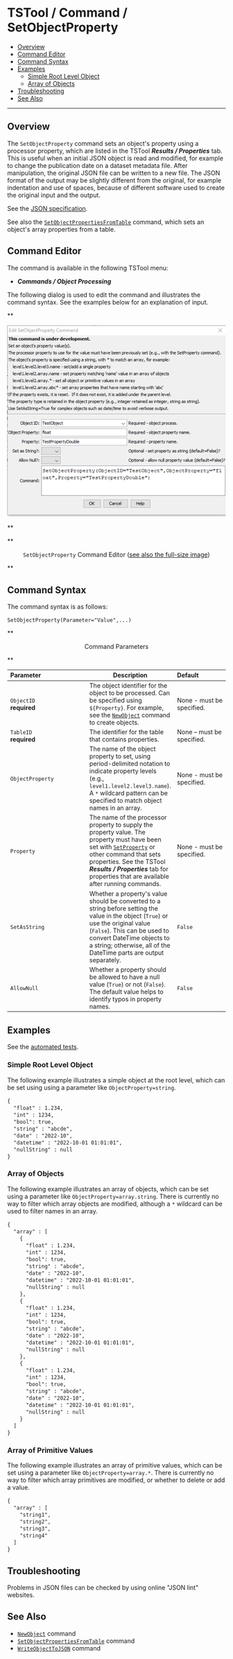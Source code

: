 # TSTool / Command / SetObjectProperty #

*   [Overview](#overview)
*   [Command Editor](#command-editor)
*   [Command Syntax](#command-syntax)
*   [Examples](#examples)
    +   [Simple Root Level Object](#simple-root-level-object)
    +   [Array of Objects](#array-of-objects)
*   [Troubleshooting](#troubleshooting)
*   [See Also](#see-also)

-------------------------

## Overview ##

The `SetObjectProperty` command sets an object's property using a processor property,
which are listed in the TSTool ***Results / Properties*** tab.
This is useful when an initial JSON object is read and modified,
for example to change the publication date on a dataset metadata file.
After manipulation, the original JSON file can be written to a new file.
The JSON format of the output may be slightly different from the original,
for example indentation and use of spaces,
because of different software used to create the original input and the output.

See the [JSON specification](https://www.json.org/json-en.html).

See also the [`SetObjectPropertiesFromTable`](../SetObjectPropertiesFromTable/SetObjectPropertiesFromTable.md) command,
which sets an object's array properties from a table.

## Command Editor ##

The command is available in the following TSTool menu:

*   ***Commands / Object Processing***

The following dialog is used to edit the command and illustrates the command syntax.
See the examples below for an explanation of input.

**<p style="text-align: center;">
![SetObjectProperty](SetObjectProperty.png)
</p>**

**<p style="text-align: center;">
`SetObjectProperty` Command Editor (<a href="../SetObjectProperty.png">see also the full-size image</a>)
</p>**

## Command Syntax ##

The command syntax is as follows:

```text
SetObjectProperty(Parameter="Value",...)
```
**<p style="text-align: center;">
Command Parameters
</p>**

| **Parameter**&nbsp;&nbsp;&nbsp;&nbsp;&nbsp;&nbsp;&nbsp;&nbsp;&nbsp;&nbsp;&nbsp;&nbsp;&nbsp;&nbsp;&nbsp;&nbsp;&nbsp;&nbsp;&nbsp;&nbsp;&nbsp;&nbsp;&nbsp;&nbsp;&nbsp;&nbsp; | **Description** | **Default**&nbsp;&nbsp;&nbsp;&nbsp;&nbsp;&nbsp;&nbsp;&nbsp;&nbsp;&nbsp;&nbsp;&nbsp;&nbsp;&nbsp;&nbsp;&nbsp;&nbsp;&nbsp;&nbsp;&nbsp;&nbsp; |
| --------------|-----------------|----------------- |
|`ObjectID`<br>**required**|The object identifier for the object to be processed.  Can be specified using `${Property}`. For example, see the [`NewObject`](../NewObject/NewObject.md) command to create objects. |None - must be specified.|
|`TableID`<br>**required**|The identifier for the table that contains properties.|None – must be specified.|
|`ObjectProperty`| The name of the object property to set, using period-delimited notation to indicate property levels (e.g., `level1.level2.level3.name`).  A `*` wildcard pattern can be specified to match object names in an array. | None - must be specified. |
|`Property`| The name of the processor property to supply the property value. The property must have been set with [`SetProperty`](../SetProperty/SetProperty.md) or other command that sets properties.  See the TSTool ***Results / Properties*** tab for properties that are available after running commands. | None - must be specified. |
|`SetAsString` | Whether a property's value should be converted to a string before setting the value in the object (`True`) or use the original value (`False`).  This can be used to convert DateTime objects to a string; otherwise, all of the DateTime parts are output separately. | `False` |
|`AllowNull` | Whether a property should be allowed to have a null value (`True`) or not (`False`).  The default value helps to identify typos in property names. | `False` |

## Examples ##

See the [automated tests](https://github.com/OpenCDSS/cdss-app-tstool-test/tree/master/test/commands/SetObjectProperty).

### Simple Root Level Object ###

The following example illustrates a simple object at the root level,
which can be set using using a parameter like `ObjectProperty=string`.

```
{
  "float" : 1.234,
  "int" : 1234,
  "bool": true,
  "string" : "abcde",
  "date" : "2022-10",
  "datetime" : "2022-10-01 01:01:01",
  "nullString" : null
}
```

### Array of Objects ###

The following example illustrates an array of objects,
which can be set using a parameter like `ObjectProperty=array.string`.
There is currently no way to filter which array objects are modified,
although a `*` wildcard can be used to filter names in an array.

```
{
  "array" : [
    {
      "float" : 1.234,
      "int" : 1234,
      "bool": true,
      "string" : "abcde",
      "date" : "2022-10",
      "datetime" : "2022-10-01 01:01:01",
      "nullString" : null
    },
    {
      "float" : 1.234,
      "int" : 1234,
      "bool": true,
      "string" : "abcde",
      "date" : "2022-10",
      "datetime" : "2022-10-01 01:01:01",
      "nullString" : null
    },
    {
      "float" : 1.234,
      "int" : 1234,
      "bool": true,
      "string" : "abcde",
      "date" : "2022-10",
      "datetime" : "2022-10-01 01:01:01",
      "nullString" : null
    }
  ]
}
```

### Array of Primitive Values ###

The following example illustrates an array of primitive values,
which can be set using a parameter like `ObjectProperty=array.*`.
There is currently no way to filter which array primitives are modified,
or whether to delete or add a value.

```
{
  "array" : [
    "string1",
    "string2",
    "string3",
    "string4"
  ]
}
```

## Troubleshooting ##

Problems in JSON files can be checked by using online "JSON lint" websites.

## See Also ##

*   [`NewObject`](../NewObject/NewObject.md) command
*   [`SetObjectPropertiesFromTable`](../SetObjectPropertiesFromTable/SetObjectPropertiesFromTable.md) command
*   [`WriteObjectToJSON`](../WriteObjectToJSON/WriteObjectToJSON.md) command
